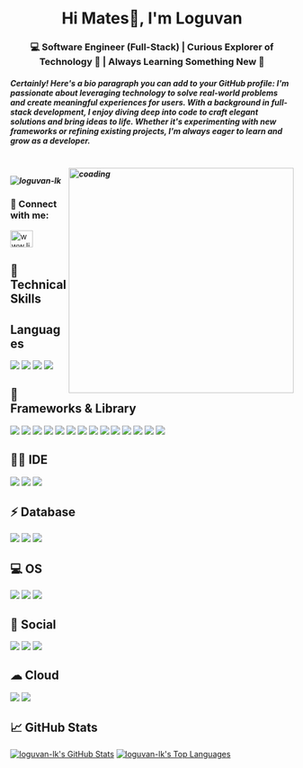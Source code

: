 <h1 align="center">Hi Mates👋, I'm Loguvan</h1>
<h3 align="center">💻 Software Engineer (Full-Stack) | Curious Explorer of Technology 🚀 | Always Learning Something New 🌟</h3>
<h5>Certainly! Here's a bio paragraph you can add to your GitHub profile: I'm passionate about leveraging technology to solve real-world problems and create meaningful experiences for users. With a background in full-stack development, I enjoy diving deep into code to craft elegant solutions and bring ideas to life. Whether it's experimenting with new frameworks or refining existing projects, I'm always eager to learn and grow as a developer.<h5>
  </br>
<img align="right" alt="coading" width="400" src="https://user-images.githubusercontent.com/55389276/140866485-8fb1c876-9a8f-4d6a-98dc-08c4981eaf70.gif" >
<p align="left"> <img src="https://komarev.com/ghpvc/?username=loguvan-lk&label=Profile%20views&color=0e75b6&style=flat" alt="loguvan-lk" /> </p>
<!-- - 🌱 I’m currently learning **react and nodeJS** -->

<!-- - 📫 How to reach me **loguvanofficial@gmail.com** -->

<h3 align="left"> 🤝 Connect with me:</h3>
<p align="left">
<a href="https://linkedin.com/in/www.linkedin.com/in/loguvan-lk" target="blank"><img align="center" src="https://raw.githubusercontent.com/rahuldkjain/github-profile-readme-generator/master/src/images/icons/Social/linked-in-alt.svg" alt="www.linkedin.com/in/loguvan-lk" height="30" width="40" /></a>
</p>

## 💼 Technical Skills

## Languages
![](https://img.shields.io/badge/HTML5-E34F26?style=for-the-badge&logo=html5&logoColor=white)
![](https://img.shields.io/badge/JavaScript-323330?style=for-the-badge&logo=javascript&logoColor=F7DF1E)
![](https://img.shields.io/badge/Python-FFD43B?style=for-the-badge&logo=python&logoColor=blue)
![](https://img.shields.io/badge/PHP-777BB4?style=for-the-badge&logo=php&logoColor=white)
## 🚀 Frameworks & Library 
![](https://img.shields.io/badge/GraphQl-E10098?style=for-the-badge&logo=graphql&logoColor=white)
![](https://img.shields.io/badge/Postman-FF6C37?style=for-the-badge&logo=Postman&logoColor=white)
![](https://img.shields.io/badge/Angular-DD0031?style=for-the-badge&logo=angular&logoColor=white)
![](https://img.shields.io/badge/AngularJS-E23237?style=for-the-badge&logo=angularjs&logoColor=white)
![](https://img.shields.io/badge/JWT-000000?style=for-the-badge&logo=JSON%20web%20tokens&logoColor=white)
![](https://img.shields.io/badge/next%20js-000000?style=for-the-badge&logo=nextdotjs&logoColor=white)
![](https://img.shields.io/badge/React-20232A?style=for-the-badge&logo=react&logoColor=61DAFB)
![](https://img.shields.io/badge/Redux-593D88?style=for-the-badge&logo=redux&logoColor=white)
![](https://img.shields.io/badge/livewire-4e56a6?style=for-the-badge&logo=livewire&logoColor=white)
![](https://img.shields.io/badge/Laravel-FF2D20?style=for-the-badge&logo=laravel&logoColor=white)
![](https://img.shields.io/badge/Codeigniter-EF4223?style=for-the-badge&logo=codeigniter&logoColor=white)
![](https://img.shields.io/badge/Node%20js-339933?style=for-the-badge&logo=nodedotjs&logoColor=white)
![](https://img.shields.io/badge/Chart%20js-FF6384?style=for-the-badge&logo=chartdotjs&logoColor=white)
![](https://img.shields.io/badge/Material%20UI-007FFF?style=for-the-badge&logo=mui&logoColor=white)

## 👩‍💻 IDE
![](https://img.shields.io/badge/VIM-%2311AB00.svg?&style=for-the-badge&logo=vim&logoColor=white)
![](http://img.shields.io/badge/-PHPStorm-181717?style=for-the-badge&logo=phpstorm&logoColor=white)
![](https://img.shields.io/badge/VSCode-0078D4?style=for-the-badge&logo=visual%20studio%20code&logoColor=white)

## ⚡ Database
![](https://img.shields.io/badge/MongoDB-4EA94B?style=for-the-badge&logo=mongodb&logoColor=white)
![](https://img.shields.io/badge/MySQL-005C84?style=for-the-badge&logo=mysql&logoColor=white)
![](https://img.shields.io/badge/MariaDB-003545?style=for-the-badge&logo=mariadb&logoColor=white)

## 💻 OS
![](https://img.shields.io/badge/Ubuntu-E95420?style=for-the-badge&logo=ubuntu&logoColor=white)
![](https://img.shields.io/badge/Kali_Linux-557C94?style=for-the-badge&logo=kali-linux&logoColor=white)
![](https://img.shields.io/badge/Windows-0078D6?style=for-the-badge&logo=windows&logoColor=white)

## 👨 Social
![](https://img.shields.io/badge/GitHub-100000?style=for-the-badge&logo=github&logoColor=white)
![](https://img.shields.io/badge/GitLab-330F63?style=for-the-badge&logo=gitlab&logoColor=white)
![](https://img.shields.io/badge/GIT-E44C30?style=for-the-badge&logo=git&logoColor=white)

## ☁ Cloud
![](https://img.shields.io/badge/Amazon_AWS-FF9900?style=for-the-badge&logo=amazonaws&logoColor=white)
![](https://img.shields.io/badge/Google_Cloud-4285F4?style=for-the-badge&logo=google-cloud&logoColor=white)

## 📈 GitHub Stats 
[![loguvan-lk's GitHub Stats](https://github-readme-stats.vercel.app/api?username=loguvan-lk&show_icons=true&locale=en)](https://github.com/loguvan-lk)
[![loguvan-lk's Top Languages](https://github-readme-stats.vercel.app/api/top-langs/?username=loguvan-lk&show_icons=true&locale=en&layout=compact)](https://github.com/loguvan-lk)

<!--p><img align="center" src="https://github-readme-streak-stats.herokuapp.com/?user=loguvan-lk&" alt="loguvan-lk" /></p-->
